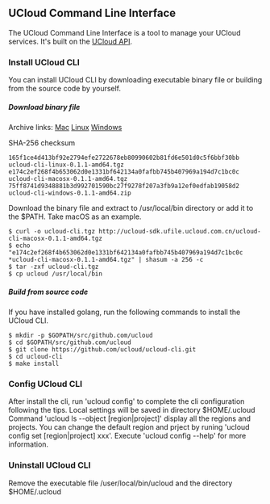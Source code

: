 ## UCloud Command Line Interface 

The UCloud Command Line Interface is a tool to manage your UCloud services. It's built on the [UCloud API](https://docs.ucloud.cn/api/summary/index).

### Install UCloud CLI

You can install UCloud CLI by downloading executable binary file or building from the source code by yourself.

##### Download binary file
Archive links:
[Mac](http://ucloud-sdk.ufile.ucloud.com.cn/ucloud-cli-macosx-0.1.1-amd64.tgz)
[Linux](http://ucloud-sdk.ufile.ucloud.com.cn/ucloud-cli-linux-0.1.1-amd64.tgz)
[Windows](http://ucloud-sdk.ufile.ucloud.com.cn/ucloud-cli-windows-0.1.1-amd64.zip)

SHA-256 checksum
```
165f1ce4d413bf92e2794efe2722678eb80990602b81fd6e501d0c5f6bbf30bb ucloud-cli-linux-0.1.1-amd64.tgz
e174c2ef268f4b653062d0e1331bf642134a0fafbb745b407969a194d7c1bc0c ucloud-cli-macosx-0.1.1-amd64.tgz
75ff8741d9348881b3d992701590bc27f9278f207a3fb9a12ef0edfab19058d2 ucloud-cli-windows-0.1.1-amd64.zip
```

Download the binary file and extract to /usr/local/bin directory or add it to the $PATH. Take macOS as an example.
```
$ curl -o ucloud-cli.tgz http://ucloud-sdk.ufile.ucloud.com.cn/ucloud-cli-macosx-0.1.1-amd64.tgz
$ echo "e174c2ef268f4b653062d0e1331bf642134a0fafbb745b407969a194d7c1bc0c *ucloud-cli-macosx-0.1.1-amd64.tgz" | shasum -a 256 -c
$ tar -zxf ucloud-cli.tgz
$ cp ucloud /usr/local/bin
```
##### Build from source code

If you have installed golang, run the following commands to install the UCloud CLI.

```
$ mkdir -p $GOPATH/src/github.com/ucloud
$ cd $GOPATH/src/github.com/ucloud
$ git clone https://github.com/ucloud/ucloud-cli.git
$ cd ucloud-cli
$ make install
```

### Config UCloud CLI

After install the cli, run 'ucloud config' to complete the cli configuration following the tips. Local settings will be saved in directory $HOME/.ucloud
Command 'ucloud ls --object [region|project]' display all the regions and projects. You can change the default region and prject by runing 'ucloud config set [region|project] xxx'.
Execute 'ucloud config --help' for more information.

### Uninstall UCloud CLI

Remove the executable file /user/local/bin/ucloud and the directory $HOME/.ucloud